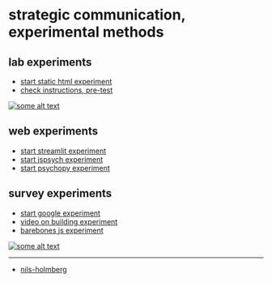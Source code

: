 # strategic communication, experimental methods

## lab experiments

- [start static html experiment](https://nils-holmberg.github.io/scom-expm/lab/xml/exp/html/001/inst-1.html)
- [check instructions, pre-test](https://nils-holmberg.github.io/scom-expm/lab/xml/ins/html/001/inst-1.html)

[![some alt text](https://img.youtube.com/vi/fyoRPKk7l4I/0.jpg)](https://www.youtube.com/watch?v=fyoRPKk7l4I)

## web experiments

- [start streamlit experiment](https://osm-exp.streamlit.app/)
- [start jspsych experiment](https://nils-holmberg.github.io/scom-expm/web/jsp/jspsych-exp-news.html)
- [start psychopy experiment](https://pavlovia.org/nils-holmberg/posner)

## survey experiments

- [start google experiment](https://script.google.com/macros/s/AKfycbxzg19e8OFh9X4fo8IHT2Y-TFvk4F2IxE69kdRv4ad8O65CFnV49G_kXpUSd1Zr9OY/exec)
- [video on building experiment](https://www.youtube.com/watch?v=B02wZo9aEvI)
- [barebones js experiment](https://nils-holmberg.github.io/scom-expm/web/tjs/)

[![some alt text](https://img.youtube.com/vi/D23f5eO8n7U/0.jpg)](https://www.youtube.com/watch?v=D23f5eO8n7U)

---

- [nils-holmberg](https://github.com/nils-holmberg)



